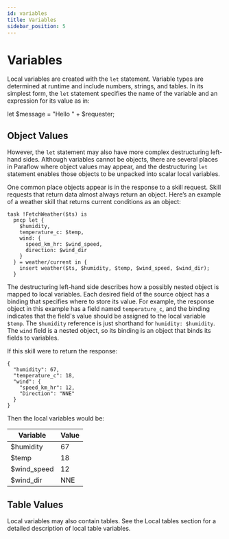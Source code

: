 ```yaml
---
id: variables
title: Variables
sidebar_position: 5
---
```


# Variables

Local variables are created with the `let` statement. Variable types are determined at runtime and include numbers, strings, and tables. In its simplest form, the `let` statement specifies the name of the variable and an expression for its value as in:

let $message = "Hello " + $requester;

## Object Values

However, the `let` statement may also have more complex destructuring left-hand sides. Although variables cannot be objects, there are several places in Paraflow where object values may appear, and the destructuring `let` statement enables those objects to be unpacked into scalar local variables.

One common place objects appear is in the response to a skill request. Skill requests that return data almost always return an object. Here’s an example of a weather skill that returns current conditions as an object:
```
task !FetchWeather($ts) is
  pncp let {
    $humidity,
    temperature_c: $temp,
    wind: {
      speed_km_hr: $wind_speed,
      direction: $wind_dir
    }
  } = weather/current in {
    insert weather($ts, $humidity, $temp, $wind_speed, $wind_dir);
  }
```
The destructuring left-hand side describes how a possibly nested object is mapped to local variables. Each desired field of the source object has a binding that specifies where to store its value. For example, the response object in this example has a field named `temperature_c`, and the binding indicates that the field's value should be assigned to the local variable `$temp`. The `$humidity` reference is just shorthand for `humidity: $humidity`. The `wind` field is a nested object, so its binding is an object that binds its fields to variables.

If this skill were to return the response:
```
{
  "humidity": 67,
  "temperature_c": 18,
  "wind": {
    "speed_km_hr": 12,
    "Direction": "NNE"
  }
}
```
Then the local variables would be:

| Variable     | Value |
|--------------|-------|
| $humidity    | 67    |
| $temp        | 18    |
| $wind_speed  | 12    |
| $wind_dir    | NNE   |


## Table Values

Local variables may also contain tables. See the Local tables section for a detailed description of local table variables.
